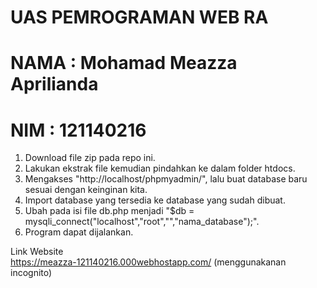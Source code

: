 # UAS PEMROGRAMAN WEB RA
# NAMA : Mohamad Meazza Aprilianda
# NIM  : 121140216


1. Download file zip pada repo ini.
2. Lakukan ekstrak file kemudian pindahkan ke dalam folder htdocs.
3. Mengakses "http://localhost/phpmyadmin/", lalu buat database baru sesuai dengan keinginan kita.
4. Import database yang tersedia ke database yang sudah dibuat.
5. Ubah pada isi file db.php menjadi "$db = mysqli_connect("localhost","root","","nama_database");".
6. Program dapat dijalankan.

Link Website
<br>
https://meazza-121140216.000webhostapp.com/ (menggunakanan incognito)
<br>
